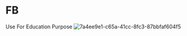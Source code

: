# FB
Use For Education Purpose 
![7a4ee9e1-c65a-41cc-8fc3-87bbfaf604f5](https://user-images.githubusercontent.com/81576369/175783584-caab3a06-ea5c-466e-8541-47f728f7363f.jpeg)
